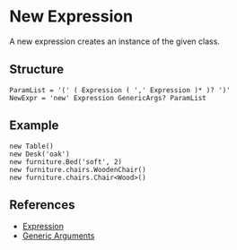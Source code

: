# New Expression

A new expression creates an instance of the given class.

## Structure

```grammar
ParamList = '(' ( Expression ( ',' Expression )* )? ')'
NewExpr = 'new' Expression GenericArgs? ParamList
```

## Example

```syntek
new Table()
new Desk('oak')
new furniture.Bed('soft', 2)
new furniture.chairs.WoodenChair()
new furniture.chairs.Chair<Wood>()
```

## References

- [Expression](/spec/grammar/syntactic/expressions/)
- [Generic Arguments](/spec/grammar/syntactic/#generic-arguments)
